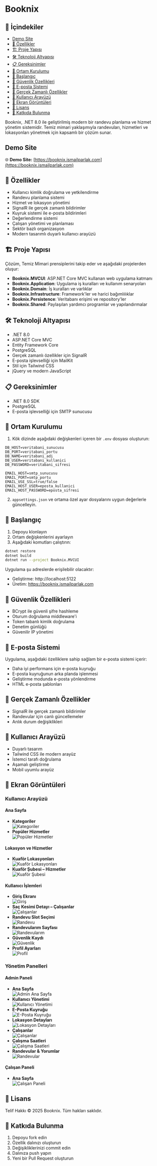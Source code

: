 # Booknix

## 📑 İçindekiler

- [Demo Site](#demo-site)
- [🚀 Özellikler](#ozellikler)
- [🏗️ Proje Yapısı](#proje-yapisi)
- [🛠️ Teknoloji Altyapısı](#teknoloji-altyapisi)
- [📋 Gereksinimler](#gereksinimler)
- [🔧 Ortam Kurulumu](#ortam-kurulumu)
- [🚀 Başlangıç](#baslangic)
- [🔐 Güvenlik Özellikleri](#guvenlik-ozellikleri)
- [📧 E-posta Sistemi](#e-posta-sistemi)
- [🔄 Gerçek Zamanlı Özellikler](#gercek-zamanli-ozellikler)
- [📱 Kullanıcı Arayüzü](#kullanici-arayuzu)
- [📸 Ekran Görüntüleri](#ekran-goruntuleri)
- [📝 Lisans](#lisans)
- [🤝 Katkıda Bulunma](#katkida-bulunma)

Booknix, .NET 8.0 ile geliştirilmiş modern bir randevu planlama ve hizmet yönetim sistemidir. Temiz mimari yaklaşımıyla randevuları, hizmetleri ve lokasyonları yönetmek için kapsamlı bir çözüm sunar.

## Demo Site

🌐 **Demo Site:** [https://booknix.ismailparlak.com](https://booknix.ismailparlak.com)

## 🚀 Özellikler

- Kullanıcı kimlik doğrulama ve yetkilendirme
- Randevu planlama sistemi
- Hizmet ve lokasyon yönetimi
- SignalR ile gerçek zamanlı bildirimler
- Kuyruk sistemi ile e-posta bildirimleri
- Değerlendirme sistemi
- Çalışan yönetimi ve planlaması
- Sektör bazlı organizasyon
- Modern tasarımlı duyarlı kullanıcı arayüzü

## 🏗️ Proje Yapısı

Çözüm, Temiz Mimari prensiplerini takip eder ve aşağıdaki projelerden oluşur:

- **Booknix.MVCUI**: ASP.NET Core MVC kullanan web uygulama katmanı
- **Booknix.Application**: Uygulama iş kuralları ve kullanım senaryoları
- **Booknix.Domain**: İş kuralları ve varlıklar
- **Booknix.Infrastructure**: Framework'ler ve harici bağımlılıklar
- **Booknix.Persistence**: Veritabanı erişimi ve repository'ler
- **Booknix.Shared**: Paylaşılan yardımcı programlar ve yapılandırmalar

## 🛠️ Teknoloji Altyapısı

- .NET 8.0
- ASP.NET Core MVC
- Entity Framework Core
- PostgreSQL
- Gerçek zamanlı özellikler için SignalR
- E-posta işlevselliği için MailKit
- Stil için Tailwind CSS
- jQuery ve modern JavaScript

## 📋 Gereksinimler

- .NET 8.0 SDK
- PostgreSQL
- E-posta işlevselliği için SMTP sunucusu

## 🔧 Ortam Kurulumu

1. Kök dizinde aşağıdaki değişkenleri içeren bir `.env` dosyası oluşturun:

```env
DB_HOST=veritabani_sunucusu
DB_PORT=veritabani_portu
DB_NAME=veritabani_adi
DB_USER=veritabani_kullanici
DB_PASSWORD=veritabani_sifresi

EMAIL_HOST=smtp_sunucusu
EMAIL_PORT=smtp_portu
EMAIL_USE_SSL=true/false
EMAIL_HOST_USER=eposta_kullanici
EMAIL_HOST_PASSWORD=eposta_sifresi
```

2. `appsettings.json` ve ortama özel ayar dosyalarını uygun değerlerle güncelleyin.

## 🚀 Başlangıç

1. Depoyu klonlayın
2. Ortam değişkenlerini ayarlayın
3. Aşağıdaki komutları çalıştırın:

```bash
dotnet restore
dotnet build
dotnet run --project Booknix.MVCUI
```

Uygulama şu adreslerde erişilebilir olacaktır:

- Geliştirme: http://localhost:5122
- Üretim: https://booknix.ismailparlak.com

## 🔐 Güvenlik Özellikleri

- BCrypt ile güvenli şifre hashleme
- Oturum doğrulama middleware'i
- Token tabanlı kimlik doğrulama
- Denetim günlüğü
- Güvenilir IP yönetimi

## 📧 E-posta Sistemi

Uygulama, aşağıdaki özelliklere sahip sağlam bir e-posta sistemi içerir:

- Daha iyi performans için e-posta kuyruğu
- E-posta kuyruğunun arka planda işlenmesi
- Geliştirme modunda e-posta yönlendirme
- HTML e-posta şablonları

## 🔄 Gerçek Zamanlı Özellikler

- SignalR ile gerçek zamanlı bildirimler
- Randevular için canlı güncellemeler
- Anlık durum değişiklikleri

## 📱 Kullanıcı Arayüzü

- Duyarlı tasarım
- Tailwind CSS ile modern arayüz
- İstemci tarafı doğrulama
- Aşamalı geliştirme
- Mobil uyumlu arayüz

## 📸 Ekran Görüntüleri

### Kullanıcı Arayüzü

#### Ana Sayfa

- **Kategoriler**  
  ![Kategoriler](https://github.com/user-attachments/assets/02f145a4-3bd7-47f6-8997-7ae3b7f0a6dc)
- **Popüler Hizmetler**  
  ![Popüler Hizmetler](https://github.com/user-attachments/assets/4c74c018-9878-4d70-8979-dd4466116c19)

#### Lokasyon ve Hizmetler

- **Kuaför Lokasyonları**  
  ![Kuaför Lokasyonları](https://github.com/user-attachments/assets/2794ef54-8ab7-4f91-843d-0363b525c2f1)
- **Kuaför Şubesi – Hizmetler**  
  ![Kuaför Şubesi](https://github.com/user-attachments/assets/f654b9ed-131e-4ca6-8fe4-51f3690ef1db)

#### Kullanıcı İşlemleri

- **Giriş Ekranı**  
  ![Giriş](https://github.com/user-attachments/assets/cdd8bd84-eeb5-4dcd-8475-ab089e18905e)
- **Saç Kesimi Detayı – Çalışanlar**  
  ![Çalışanlar](https://github.com/user-attachments/assets/c30ab9cc-f64e-4ef0-9d4e-a0987da87481)
- **Randevu Slot Seçimi**  
  ![Randevu](https://github.com/user-attachments/assets/627bccc7-c224-472a-89e2-1205dcdff7d7)
- **Randevularım Sayfası**  
  ![Randevularım](https://github.com/user-attachments/assets/31a14670-ee40-4cfd-8f15-ee28d4895694)
- **Güvenlik Kaydı**  
  ![Güvenlik](https://github.com/user-attachments/assets/7764c563-b6bf-4e35-9617-9031d2dacec2)
- **Profil Ayarları**  
  ![Profil](https://github.com/user-attachments/assets/d9010450-ff54-4f7f-a41c-747daf3301ab)

### Yönetim Panelleri

#### Admin Paneli

- **Ana Sayfa**  
  ![Admin Ana Sayfa](https://github.com/user-attachments/assets/af274370-cb10-42fa-a3e0-58ca4e8e13a7)
- **Kullanıcı Yönetimi**  
  ![Kullanıcı Yönetimi](https://github.com/user-attachments/assets/44c1ef4c-e714-427f-86f2-cbc393dca760)
- **E-Posta Kuyruğu**  
  ![E-Posta Kuyruğu](https://github.com/user-attachments/assets/c83db227-942f-4139-b88c-1b587e642b11)
- **Lokasyon Detayları**  
  ![Lokasyon Detayları](https://github.com/user-attachments/assets/4e284e60-6411-4a46-b7f7-18d10e54ed41)
- **Çalışanlar**  
  ![Çalışanlar](https://github.com/user-attachments/assets/d1c4bdf5-b238-48c5-aa75-b1f7681fb1b1)
- **Çalışma Saatleri**  
  ![Çalışma Saatleri](https://github.com/user-attachments/assets/ba9131b3-a114-46bf-a183-2fb3d82e7c56)
- **Randevular & Yorumlar**  
  ![Randevular](https://github.com/user-attachments/assets/3fed9444-4100-47c7-b815-74ff7ecc2fd3)

#### Çalışan Paneli

- **Ana Sayfa**  
  ![Çalışan Paneli](https://github.com/user-attachments/assets/80c067e9-d3cd-4cee-aac1-bd40abfbed74)

## 📝 Lisans

Telif Hakkı © 2025 Booknix. Tüm hakları saklıdır.

## 🤝 Katkıda Bulunma

1. Depoyu fork edin
2. Özellik dalınızı oluşturun
3. Değişikliklerinizi commit edin
4. Dalınıza push yapın
5. Yeni bir Pull Request oluşturun
